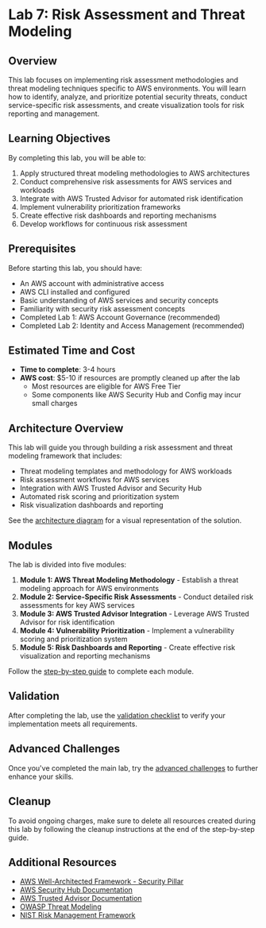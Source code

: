 # Lab 7: Risk Assessment and Threat Modeling

## Overview

This lab focuses on implementing risk assessment methodologies and threat modeling techniques specific to AWS environments. You will learn how to identify, analyze, and prioritize potential security threats, conduct service-specific risk assessments, and create visualization tools for risk reporting and management.

## Learning Objectives

By completing this lab, you will be able to:

1. Apply structured threat modeling methodologies to AWS architectures
2. Conduct comprehensive risk assessments for AWS services and workloads
3. Integrate with AWS Trusted Advisor for automated risk identification
4. Implement vulnerability prioritization frameworks
5. Create effective risk dashboards and reporting mechanisms
6. Develop workflows for continuous risk assessment

## Prerequisites

Before starting this lab, you should have:

- An AWS account with administrative access
- AWS CLI installed and configured
- Basic understanding of AWS services and security concepts
- Familiarity with security risk assessment concepts
- Completed Lab 1: AWS Account Governance (recommended)
- Completed Lab 2: Identity and Access Management (recommended)

## Estimated Time and Cost

- **Time to complete**: 3-4 hours
- **AWS cost**: $5-10 if resources are promptly cleaned up after the lab
  - Most resources are eligible for AWS Free Tier
  - Some components like AWS Security Hub and Config may incur small charges

## Architecture Overview

This lab will guide you through building a risk assessment and threat modeling framework that includes:

- Threat modeling templates and methodology for AWS workloads
- Risk assessment workflows for AWS services
- Integration with AWS Trusted Advisor and Security Hub
- Automated risk scoring and prioritization system
- Risk visualization dashboards and reporting

See the [architecture diagram](architecture-diagram.md) for a visual representation of the solution.

## Modules

The lab is divided into five modules:

1. **Module 1: AWS Threat Modeling Methodology** - Establish a threat modeling approach for AWS environments
2. **Module 2: Service-Specific Risk Assessments** - Conduct detailed risk assessments for key AWS services
3. **Module 3: AWS Trusted Advisor Integration** - Leverage AWS Trusted Advisor for risk identification
4. **Module 4: Vulnerability Prioritization** - Implement a vulnerability scoring and prioritization system
5. **Module 5: Risk Dashboards and Reporting** - Create effective risk visualization and reporting mechanisms

Follow the [step-by-step guide](step-by-step-guide.md) to complete each module.

## Validation

After completing the lab, use the [validation checklist](validation-checklist.md) to verify your implementation meets all requirements.

## Advanced Challenges

Once you've completed the main lab, try the [advanced challenges](challenges.md) to further enhance your skills.

## Cleanup

To avoid ongoing charges, make sure to delete all resources created during this lab by following the cleanup instructions at the end of the step-by-step guide.

## Additional Resources

- [AWS Well-Architected Framework - Security Pillar](https://docs.aws.amazon.com/wellarchitected/latest/security-pillar/welcome.html)
- [AWS Security Hub Documentation](https://docs.aws.amazon.com/securityhub/latest/userguide/what-is-securityhub.html)
- [AWS Trusted Advisor Documentation](https://docs.aws.amazon.com/awssupport/latest/user/trusted-advisor.html)
- [OWASP Threat Modeling](https://owasp.org/www-community/Threat_Modeling)
- [NIST Risk Management Framework](https://csrc.nist.gov/Projects/risk-management/about-rmf) 